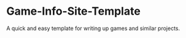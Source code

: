 Game-Info-Site-Template
=======================

A quick and easy template for writing up games and similar projects.